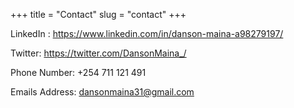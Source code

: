 +++
title = "Contact"
slug = "contact"
+++


LinkedIn : https://www.linkedin.com/in/danson-maina-a98279197/

Twitter: https://twitter.com/DansonMaina_/ 

Phone Number: +254 711 121 491

Emails Address: dansonmaina31@gmail.com